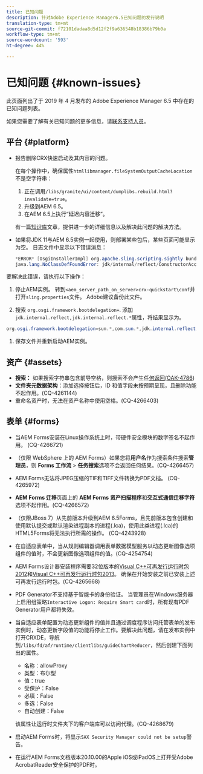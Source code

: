 ```yaml
---
title: 已知问题
description: 针对Adobe Experience Manager6.5已知问题的发行说明
translation-type: tm+mt
source-git-commit: f72101dadaa8d5d12f2f9a636548b18386b79b0a
workflow-type: tm+mt
source-wordcount: '593'
ht-degree: 44%

---
```



# 已知问题 {#known-issues}

此页面列出了于 2019 年 4 月发布的 Adobe Experience Manager 6.5 中存在的已知问题列表。

如果您需要了解有关已知问题的更多信息，请[联系支持人员](https://helpx.adobe.com/support/experience-manager.html)。

## 平台 {#platform}

* 报告删除CRX快速启动及其内容的问题。

   在每个操作中，确保属性`htmllibmanager.fileSystemOutputCacheLocation`不是空字符串：

   1. 正在调用`/libs/granite/ui/content/dumplibs.rebuild.html?invalidate=true`。
   2. 升级到AEM 6.5。
   3. 在AEM 6.5上执行“延迟内容迁移”。

   有一篇[知识库](https://helpx.adobe.com/experience-manager/kb/avoid-crx-quickstart-deletion-in-aem-6-5.html)文章，提供进一步的详细信息以及解决此问题的解决方法。

* 如果将JDK 11与AEM 6.5实例一起使用，则部署某些包后，某些页面可能显示为空。 日志文件中显示以下错误消息：

   ```java
   *ERROR* [OsgiInstallerImpl] org.apache.sling.scripting.sightly bundle org.apache.sling.scripting.sightly:1.1.2.1_4_0 (558)[org.apache.sling.scripting.sightly.impl.engine.extension.use.JavaUseProvider(3345)] : Error during instantiation of the implementation object (java.lang.NoClassDefFoundError: jdk/internal/reflect/ConstructorAccessorImpl)
   java.lang.NoClassDefFoundError: jdk/internal/reflect/ConstructorAccessorImpl
   ```

要解决此错误，请执行以下操作：

1. 停止AEM实例。 转到`<aem_server_path_on_server>crx-quickstart\conf`并打开`sling.properties`文件。 Adobe建议备份此文件。

1. 搜索 `org.osgi.framework.bootdelegation=`. 添加`jdk.internal.reflect,jdk.internal.reflect.*`属性，将结果显示为。

```java
org.osgi.framework.bootdelegation=sun.*,com.sun.*,jdk.internal.reflect,jdk.internal.reflect.*
```

1. 保存文件并重新启动AEM实例。

## 资产 {#assets}

* **搜索：** 如果搜索字符串包含前导空格，则搜索不会产生任[何返回(OAK-4786](https://issues.apache.org/jira/browse/OAK-4786))
* **文件夹元数据架构**：添加选择按钮后，ID 和值字段未按预期呈现，且删除功能不起作用。(CQ-4261144)
* 重命名资产时，无法在资产名称中使用空格。(CQ-4266403)

## 表单 {#forms}

* 当AEM Forms安装在Linux操作系统上时，带硬件安全模块的数字签名不起作用。 (CQ-4266721)
* （仅限 WebSphere 上的 AEM Forms）如果您将&#x200B;**用户名**&#x200B;作为搜索条件搜索&#x200B;**管理员**，则 **Forms 工作流** > **任务搜索**&#x200B;选项不会返回任何结果。(CQ-4266457)

* AEM Forms无法将JPEG压缩的TIF和TIFF文件转换为PDF文档。 (CQ-4265972)
* **AEM Forms 迁移**&#x200B;页面上的 **AEM Forms 资产扫描程序**&#x200B;和&#x200B;**交互式通信迁移字符**&#x200B;选项不起作用。(CQ-4266572)

* （仅限JBoss 7）从先前版本升级到AEM 6.5Forms，且先前版本包含创建和使用默认提交或默认渲染进程副本的进程(.lca)，使用此类进程(.lca)的HTML5Forms将无法执行所需的操作。 (CQ-4243928)
* 在自适应表单中，当从规则编辑器调用表单数据模型服务以动态更新图像选项组件的值时，不会更新图像选项组件的值。(CQ-4254754)
* AEM Forms设计器安装程序需要32位版本的[Visual C++可再发行运行时包2012](https://support.microsoft.com/zh-cn/help/2977003/the-latest-supported-visual-c-downloads)和[Visual C++可再发行运行时包2013](https://support.microsoft.com/zh-cn/help/3179560/update-for-visual-c-2013-and-visual-c-redistributable-package)。 确保在开始安装之前已安装上述可再发行运行时包。(CQ-4265668)

* PDF Generator不支持基于智能卡的身份验证。  当管理员在Windows服务器上启用组策略`Interactive Logon: Require Smart card`时，所有现有PDF Generator用户都将失效。

* 当自适应表单配置为动态更新组件的值并且通过调度程序访问托管表单的发布实例时，动态更新字段值的功能将停止工作。要解决此问题，请在发布实例中打开CRXDE，导航到`/libs/fd/af/runtime/clientlibs/guideChartReducer`，然后创建下面列出的属性。

   * 名称：allowProxy
   * 类型：布尔型
   * 值：true
   * 受保护：False
   * 必填：False
   * 多选：False
   * 自动创建：False

   该属性让运行时文件夹下的客户端库可以访问代理。(CQ-4268679)

* 启动AEM Forms时，将显示`SAX Security Manager could not be setup`警告。
* 在运行AEM Forms文档版本20.10.00的Apple iOS或iPadOS上打开受Adobe AcrobatReader安全保护的PDF时。
